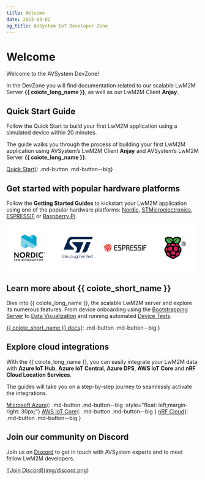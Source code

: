 ```yaml
---
title: Welcome
date: 2023-03-02
og_title: AVSystem IoT Developer Zone
---
```


<meta content="img/AVSystem-social.png" property="og:image"/>


# Welcome

Welcome to the AVSystem DevZone!

In the DevZone you will find documentation related to our scalable LwM2M Server **{{ coiote_long_name }}**, as well as our LwM2M Client **Anjay**.


## Quick Start Guide

Follow the Quick Start to build your first LwM2M application using a simulated device within 20 minutes.

The guide walks you through the process of building your first LwM2M application using AVSystem’s LwM2M Client **Anjay** and AVSystem’s LwM2M Server **{{ coiote_long_name }}**.

[Quick Start](quickstart/){: .md-button .md-button--big}

## Get started with popular hardware platforms

Follow the **Getting Started Guides** to kickstart your LwM2M application using one of the popular hardware platforms: [Nordic](LwM2M_Client/Nordic/Thingy91/), [STMicroelectronics](LwM2M_Client/STMicroelectronics/Building_LwM2M_applications/Building_LwM2M_applications_with_I-CUBE-Anjay/), [ESPRESSIF](LwM2M_Client/ESP32/M5Stick/) or [Raspberry Pi](Anjay_integrations/RaspberryPi_integration/RaspberryPi-Pico-W/).


[<img src="img/Nordic.jpg" alt="Nordic" title="Nordic" width="24%"/>](LwM2M_Client/Nordic/Thingy91/)
[<img src="img/ST.jpg" alt="STM" title="STM" width="24%" />](LwM2M_Client/STMicroelectronics/Building_LwM2M_applications/Building_LwM2M_applications_with_I-CUBE-Anjay/)
[<img src="img/ESP.jpg" alt="ESPPRESSIF" title="ESPPRESSIF" width="24%" />](LwM2M_Client/ESP32/M5Stick/)
[<img src="img/RPI.jpg" alt="Raspberry Pi" title="Raspberry Pi" width="24%" />](Anjay_integrations/RaspberryPi_integration/RaspberryPi-Pico-W/)

## Learn more about {{ coiote_short_name }}

Dive into {{ coiote_long_name }}, the scalable LwM2M server and explore its numerous features. From device onboarding using the [Bootstrapping Server](Coiote_IoT_DM/User_Interface/Device_onboarding/) to [Data Visualization](Coiote_IoT_DM/Quick_Start/Visualize_device_data/) and running automated [Device Tests](Coiote_IoT_DM/Device_tests/Overview/).

[{{ coiote_short_name }} docs](Coiote_IoT_DM/introduction/){: .md-button .md-button--big }


## Explore cloud integrations

With the {{ coiote_long_name }}, you can easily integrate your LwM2M data with **Azure IoT Hub**, **Azure IoT Central**, **Azure DPS**, **AWS IoT Core** and **nRF Cloud Location Services**.

The guides will take you on a step-by-step journey to seamlessly activate the integrations.

[Microsoft Azure](Cloud_integrations/Azure_IoT/Azure_IoT_Hub/Configure_Azure_IoT_Hub_integration.md){: .md-button .md-button--big :style="float: left;margin-right: 30px;"} [AWS IoT Core](Cloud_integrations/AWS_IoT_Core/Configuring_AWS_integration.md){: .md-button .md-button--big } [nRF Cloud](Cloud_integrations/nRF_Cloud_Location_services/Configure_nRF_Cloud_integration.md){: .md-button .md-button--big }


## Join our community on Discord

Join us on <a href="https://discord.avsystem.com/" target="_blank">Discord</a> to get in touch with AVSystem experts and to meet fellow LwM2M developers.

<a href="https://discord.avsystem.com/" target="_blank">
![Join Discord](img/discord.png)
</a>
